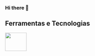### Hi there 👋

## Ferramentas e Tecnologias

<img src="https://cdn.jsdelivr.net/gh/devicons/devicon/icons/html5/html5-original-wordmark.svg"  width="70" height="60" />
          

           
          
            

